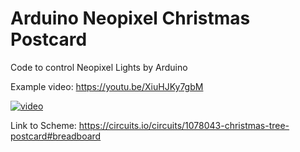 # Arduino Neopixel Christmas Postcard
Code to control Neopixel Lights by Arduino

Example video:
https://youtu.be/XiuHJKy7gbM

[![video](http://img.youtube.com/vi/XiuHJKy7gbM/0.jpg)](http://www.youtube.com/watch?v=XiuHJKy7gbM)

Link to Scheme:
https://circuits.io/circuits/1078043-christmas-tree-postcard#breadboard

